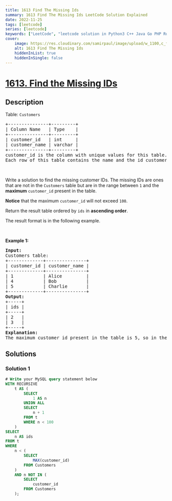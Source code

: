 ```yaml
---
title: 1613 Find The Missing Ids
summary: 1613 Find The Missing Ids LeetCode Solution Explained
date: 2022-11-25
tags: [leetcode]
series: [leetcode]
keywords: ["LeetCode", "leetcode solution in Python3 C++ Java Go PHP Ruby Swift TypeScript Rust C# JavaScript C", "1613 Find The Missing Ids LeetCode Solution Explained in all languages"]
cover:
    image: https://res.cloudinary.com/samirpaul/image/upload/w_1100,c_fit,co_rgb:FFFFFF,l_text:Arial_75_bold:1613 Find The Missing Ids - Solution Explained/problem-solving.webp
    alt: 1613 Find The Missing Ids
    hiddenInList: true
    hiddenInSingle: false
---
```



# [1613. Find the Missing IDs](https://leetcode.com/problems/find-the-missing-ids)


## Description

<p>Table: <code>Customers</code></p>

<pre>
+---------------+---------+
| Column Name   | Type    |
+---------------+---------+
| customer_id   | int     |
| customer_name | varchar |
+---------------+---------+
customer_id is the column with unique values for this table.
Each row of this table contains the name and the id customer.
</pre>

<p>&nbsp;</p>

<p>Write a solution to find the missing customer IDs. The missing IDs are ones that are not in the <code>Customers</code> table but are in the range between <code>1</code> and the <strong>maximum</strong> <code>customer_id</code> present in the table.</p>

<p><strong>Notice</strong> that the maximum <code>customer_id</code> will not exceed <code>100</code>.</p>

<p>Return the result table ordered by <code>ids</code> in <strong>ascending order</strong>.</p>

<p>The result format is in the following example.</p>

<p>&nbsp;</p>
<p><strong class="example">Example 1:</strong></p>

<pre>
<strong>Input:</strong> 
Customers table:
+-------------+---------------+
| customer_id | customer_name |
+-------------+---------------+
| 1           | Alice         |
| 4           | Bob           |
| 5           | Charlie       |
+-------------+---------------+
<strong>Output:</strong> 
+-----+
| ids |
+-----+
| 2   |
| 3   |
+-----+
<strong>Explanation:</strong> 
The maximum customer_id present in the table is 5, so in the range [1,5], IDs 2 and 3 are missing from the table.
</pre>

## Solutions

### Solution 1

<!-- tabs:start -->

```sql
# Write your MySQL query statement below
WITH RECURSIVE
    t AS (
        SELECT
            1 AS n
        UNION ALL
        SELECT
            n + 1
        FROM t
        WHERE n < 100
    )
SELECT
    n AS ids
FROM t
WHERE
    n < (
        SELECT
            MAX(customer_id)
        FROM Customers
    )
    AND n NOT IN (
        SELECT
            customer_id
        FROM Customers
    );
```

<!-- tabs:end -->

<!-- end -->
